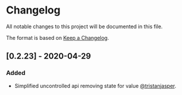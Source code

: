 # Changelog

All notable changes to this project will be documented in this file.

The format is based on [Keep a Changelog](https://keepachangelog.com/en/1.0.0/).

## [0.2.23] - 2020-04-29

### Added

- Simplified uncontrolled api removing state for value [@tristanjasper](https://github.com/tristanjasper).
